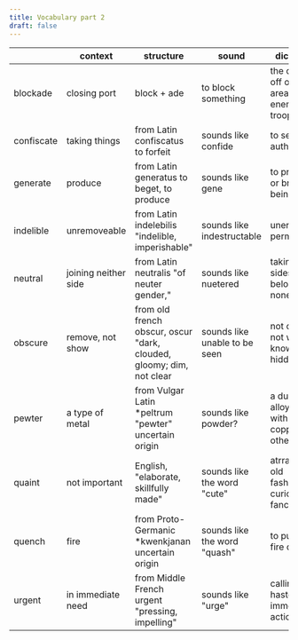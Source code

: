 ```yaml
---
title: Vocabulary part 2
draft: false
---
```


|            | context              | structure                                                            | sound                         | dictionary                                                   |
|------------|----------------------|----------------------------------------------------------------------|-------------------------------|--------------------------------------------------------------|
| blockade   | closing port         | block + ade                                                          | to block something            | the closing off of an area by enemy troops                   |
| confiscate | taking things        | from Latin confiscatus to forfeit                                    | sounds like confide           | to seize by authority                                        |
| generate   | produce              | from Latin generatus to beget, to produce                            | sounds like gene              | to produce or bring into being                               |
| indelible  | unremoveable         | from Latin indelebilis "indelible, imperishable"                     | sounds like indestructable    | uneraseable, permanant                                       |
| neutral    | joining neither side | from Latin neutralis "of neuter gender,"                             | sounds like nuetered          | taking no sides belonging to none                            |
| obscure    | remove, not show     | from old french obscur, oscur "dark, clouded, gloomy; dim, not clear | sounds like unable to be seen | not clear, not well known, hidden                            |
| pewter     | a type of metal      | from Vulgar Latin *peltrum "pewter" uncertain origin                 | sounds like powder?           | a dull gray alloy of tin with lead, copper, and other metals |
| quaint     | not important        | English, "elaborate, skillfully made"                                | sounds like the word "cute"   | atrractively old fashioned, curious, fanciful                |
| quench     | fire                 | from Proto-Germanic *kwenkjanan uncertain origin                     | sounds like the word "quash"  | to put out, a fire or light                                  |
| urgent     | in immediate need    | from Middle French urgent "pressing, impelling"                      | sounds like "urge"            | calling for haste or immediate action                        |
